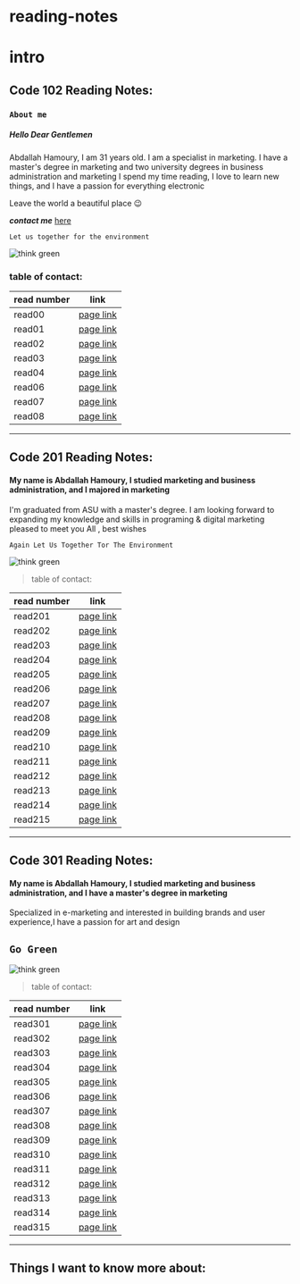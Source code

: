 # reading-notes

# intro

## Code 102 Reading Notes:

### **`About me`**

##### Hello Dear Gentlemen
Abdallah Hamoury, I am 31 years old. I am a specialist in marketing. I have a master's degree in marketing and two university degrees in business administration and marketing I spend my time reading, I love to learn new things, and I have a passion for everything electronic 

Leave the world a beautiful place :wink:

***contact me*** [here](https://web.facebook.com/abdallah.hamoury)

`Let us together for the environment`


![think green](https://images.all-free-download.com/images/graphicthumb/green_plant_wallpaper_202963.jpg )

### table of contact:


read number                               | link
---------------------------------------|---------------------------------------
read00                                 | [page link](lab2.md)
read01                                 | [page link](read01.md)
read02                                 | [page link](read02.md)
read03                                 | [page link](read03.md)
read04                                 | [page link](read04.md)
read06                                 | [page link](read06.md)
read07                                 | [page link](read07.md)
read08                                 | [page link](read08.md)


--------------------------------------------------------------------------------------------------------------------------------------------



 ## Code 201 Reading Notes:
 
 
  #### My name is Abdallah Hamoury, I studied marketing and business administration, and I majored in marketing
 
I'm graduated from ASU with a master's degree. I am looking forward to expanding my knowledge and skills in programing & digital marketing 
pleased to meet you All , best wishes
 
`Again Let Us Together Tor The Environment`
 
 ![think green](https://greentumble.com/wp-content/uploads/2016/12/being-green.jpg )
 
 
 
 
 
 > table of contact:
 
 read number                           | link
---------------------------------------|---------------------------------------
read201                                | [page link](class01.md)
read202                                | [page link](class02.md)
read203                                | [page link](class03.md)
read204                                | [page link](class04.md)
read205                                | [page link](class05.md)
read206                                | [page link](class06.md)
read207                                | [page link](class07.md)
read208                                | [page link](class08.md)
read209                                | [page link](class09.md)
read210                                | [page link](class10.md)
read211                                | [page link](class11.md)
read212                                | [page link](class12.md)
read213                                | [page link](class13.md)
read214                                | [page link](class14.md)
read215                                | [page link](class15.md)


--------------------------------------------------------------------------------------------------------------------------------------------

## Code 301 Reading Notes:
 
  #### My name is Abdallah Hamoury, I studied marketing and business administration, and I have a master's degree in marketing
 
Specialized in e-marketing and interested in building brands and user experience,I have a passion for art and design
 
 ## `Go Green`
 

 ![think green](https://images.all-free-download.com/images/graphicthumb/green_leaf_background_03_hd_pictures_169229.jpg )
 
  > table of contact:
 
 read number                           | link
---------------------------------------|---------------------------------------
read301                                | [page link](read301.md)
read302                                | [page link](read302.md)
read303                                | [page link](read303.md)
read304                                | [page link](raed304.md)
read305                                | [page link](read305.md)
read306                                | [page link](read306.md)
read307                                | [page link](read307.md)
read308                                | [page link](read308.md)
read309                                | [page link]()
read310                                | [page link]()
read311                                | [page link]()
read312                                | [page link]()
read313                                | [page link]()
read314                                | [page link]()
read315                                | [page link]()

-------------------------------------------------------------------------------------------
## Things I want to know more about:
